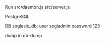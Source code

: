 Run
src/daemon.js
src/server.js


PostgreSQL 

DB soglasie_db;
user sogladmin 
password 123

dump in db-dump

